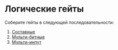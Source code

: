 # Логические гейты

Соберите гейты в следующей последовательности:

1. [Составные](/projects/01-gates/elementary/README.md)
2. [Мульти-битные](/projects/01-gates/multi-bit/README.md)
3. [Мульти-инпут](/projects/01-gates/multi-way/README.md)

